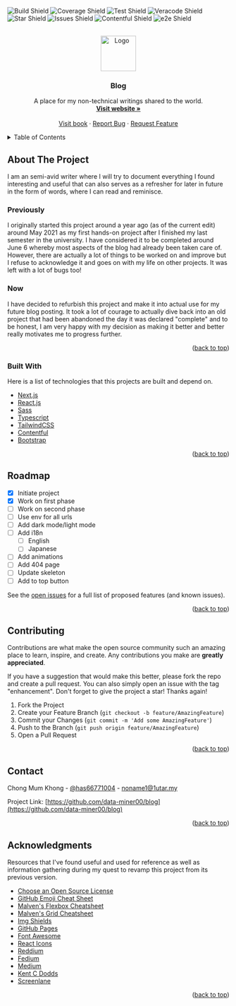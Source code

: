 <div id="top"></div>

<!-- PROJECT SHIELDS -->

![Build Shield](https://img.shields.io/badge/build-passing-brightgreen)
![Coverage Shield](https://img.shields.io/badge/coverage-100%25-brightgreen)
![Test Shield](https://img.shields.io/badge/test-failing-critical)
![Veracode Shield](https://img.shields.io/badge/veracode-inactive-inactive)
![Star Shield](https://img.shields.io/badge/stars-0-ff69b4)
![Issues Shield](https://img.shields.io/badge/issues-0-blue)
![Contentful Shield](https://img.shields.io/badge/contentful-active-blue)
![e2e Shield](https://img.shields.io/badge/e2e-unset-inactive)

<!-- PROJECT LOGO -->
<br />
<div align="center">
  <a href="https://github.com/data-miner00/blog">
    <img src="https://static.wikia.nocookie.net/diarchy-mapping/images/a/a4/Bloby.png/revision/latest?cb=20200514073822" alt="Logo" width="80" height="80">
  </a>

  <h3 align="center">Blog</h3>

  <p align="center">
    A place for my non-technical writings shared to the world.
    <br />
    <a href=""><strong>Visit website »</strong></a>
    <br />
    <br />
    <a href="">Visit book</a>
    ·
    <a href="https://github.com/data-miner00/blog/issues">Report Bug</a>
    ·
    <a href="https://github.com/data-miner00/blog/issues">Request Feature</a>
  </p>
</div>

<!-- TABLE OF CONTENTS -->
<details>
  <summary>Table of Contents</summary>
  <ol>
    <li>
      <a href="#about-the-project">About The Project</a>
      <ul>
        <li><a href="#previously">Previously</a></li>
        <li><a href="#now">Now</a></li>
        <li><a href="#built-with">Built With</a></li>
      </ul>
    </li>
    <li><a href="#roadmap">Roadmap</a></li>
    <li><a href="#contributing">Contributing</a></li>
    <li><a href="#contact">Contact</a></li>
    <li><a href="#acknowledgments">Acknowledgments</a></li>
  </ol>
</details>

<!-- ABOUT THE PROJECT -->

## About The Project

I am an semi-avid writer where I will try to document everything I found interesting and useful that can also serves as a refresher for later in future in the form of words, where I can read and reminisce.

### Previously

I originally started this project around a year ago (as of the current edit) around May 2021 as my first hands-on project after I finished my last semester in the university. I have considered it to be completed around June 6 whereby most aspects of the blog had already been taken care of. However, there are actually a lot of things to be worked on and improve but I refuse to acknowledge it and goes on with my life on other projects. It was left with a lot of bugs too!

### Now

I have decided to refurbish this project and make it into actual use for my future blog posting. It took a lot of courage to actually dive back into an old project that had been abandoned the day it was declared "complete" and to be honest, I am very happy with my decision as making it better and better really motivates me to progress further.

<p align="right">(<a href="#top">back to top</a>)</p>

### Built With

Here is a list of technologies that this projects are built and depend on.

- [Next.js](https://nextjs.org/)
- [React.js](https://reactjs.org/)
- [Sass](https://sass-lang.com/)
- [Typescript](https://www.typescriptlang.org/)
- [TailwindCSS](https://tailwindcss.com/)
- [Contentful](https://www.contentful.com)
- [Bootstrap](https://getbootstrap.com)

<p align="right">(<a href="#top">back to top</a>)</p>

<!-- ROADMAP -->

## Roadmap

- [x] Initiate project
- [x] Work on first phase
- [ ] Work on second phase
- [ ] Use env for all urls
- [ ] Add dark mode/light mode
- [ ] Add i18n
  - [ ] English
  - [ ] Japanese
- [ ] Add animations
- [ ] Add 404 page
- [ ] Update skeleton
- [ ] Add to top button

See the [open issues](https://github.com/data-miner00/blog/issues) for a full list of proposed features (and known issues).

<p align="right">(<a href="#top">back to top</a>)</p>

<!-- CONTRIBUTING -->

## Contributing

Contributions are what make the open source community such an amazing place to learn, inspire, and create. Any contributions you make are **greatly appreciated**.

If you have a suggestion that would make this better, please fork the repo and create a pull request. You can also simply open an issue with the tag "enhancement".
Don't forget to give the project a star! Thanks again!

1. Fork the Project
2. Create your Feature Branch (`git checkout -b feature/AmazingFeature`)
3. Commit your Changes (`git commit -m 'Add some AmazingFeature'`)
4. Push to the Branch (`git push origin feature/AmazingFeature`)
5. Open a Pull Request

<p align="right">(<a href="#top">back to top</a>)</p>

<!-- CONTACT -->

## Contact

Chong Mum Khong - [@has66771004](https://twitter.com/has66771004) - noname1@1utar.my

Project Link: [https://github.com/data-miner00/blog](https://github.com/data-miner00/blog)

<p align="right">(<a href="#top">back to top</a>)</p>

<!-- ACKNOWLEDGMENTS -->

## Acknowledgments

Resources that I've found useful and used for reference as well as information gathering during my quest to revamp this project from its previous version.

- [Choose an Open Source License](https://choosealicense.com)
- [GitHub Emoji Cheat Sheet](https://www.webpagefx.com/tools/emoji-cheat-sheet)
- [Malven's Flexbox Cheatsheet](https://flexbox.malven.co/)
- [Malven's Grid Cheatsheet](https://grid.malven.co/)
- [Img Shields](https://shields.io)
- [GitHub Pages](https://pages.github.com)
- [Font Awesome](https://fontawesome.com)
- [React Icons](https://react-icons.github.io/react-icons/search)
- [Reddium](https://reddium.vercel.app/)
- [Fedium](https://fedium.herokuapp.com/)
- [Medium](https://medium.com/)
- [Kent C Dodds](https://kentcdodds.com/links)
- [Screenlane](https://screenlane.com/screen/medium-web-app-230/)

<p align="right">(<a href="#top">back to top</a>)</p>
